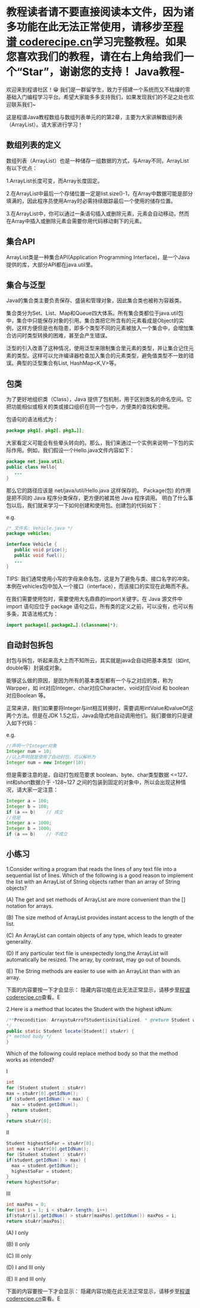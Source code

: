 <notice>教程读者请不要直接阅读本文件，因为诸多功能在此无法正常使用，请移步至[程谱 coderecipe.cn](https://coderecipe.cn/learn/1)学习完整教程。如果您喜欢我们的教程，请在右上角给我们一个“Star”，谢谢您的支持！</notice>
Java教程-
======

欢迎来到程谱社区！😁 我们是一群留学生，致力于搭建一个系统而又不枯燥的零基础入门编程学习平台。希望大家能多多支持我们，如果发现我们的不足之处也欢迎联系我们~

这是程谱Java教程数组与数组列表单元的的第2章，主要为大家讲解数组列表（ArrayList）。请大家进行学习！

数组列表的定义
----
数组列表（ArrayList）也是一种储存一组数据的方式，与Array不同，ArrayList有以下优点：

1.ArrayList长度可变，而Array长度固定。

2.在ArrayList中最后一个存储位置一定是list.size()-1，在Array中数据可能是部分填满的，因此程序员使用Array时必需持续跟踪最后一个使用的储存位置。

3.在ArrayList中，你可以通过一条语句插入或删除元素，元素会自动移动，然而在Array中插入或删除元素会需要你用代码移动剩下的元素。

集合API
-----
ArrayList类是一种集合API(Application Programming Interface)，是一个Java提供的库，大部分API都在java.util里。

集合与泛型
-----
Java的集合类主要负责保存、盛装和管理对象，因此集合类也被称为容器类。

集合类分为Set、List、Map和Queue四大体系。所有集合类都位于java.util包中，集合中只能保存对象的引用。集合类把它所含有的元素看成是Object的实例，这样方便但是也有隐患，即多个类型不同的元素被放入一个集合中，会增加集合访问时类型转换的困难，甚至会产生错误。

泛型的引入改善了这种情况，使用泛型来限制集合里元素的类型，并让集合记住元素的类型。这样可以允许编译器检查加入集合的元素类型，避免值类型不一致的错误。典型的泛型集合有List<T>, HashMap<K,V>等。

包类
-----
为了更好地组织类（Class），Java 提供了包机制，用于区别类名的命名空间。它把功能相似或相关的类或接口组织在同一个包中，方便类的查找和使用。

包语句的语法格式为：
```java
package pkg1[．pkg2[．pkg3…]];
```
大家看定义可能会有些晕头转向的。那么，我们来通过一个实例来说明一下包的实际作用。例如，我们假设一个Hello.java文件内容如下：
```java
package net.java.util;
public class Hello{
   ...
}
```
那么它的路径应该是 net/java/util/Hello.java 这样保存的。 Package(包) 的作用是把不同的 Java 程序分类保存，更方便的被其他 Java 程序调用。
明白了什么事包以后，我们就来学习一下如何创建和使用包。创建包的代码如下：

e.g.
```java
/* 文件名: Vehicle.java */
package vehicles;

interface Vehicle {
   public void price();
   public void fuel();
   ...
}
```
TIPS: 我们通常使用小写的字母来命名包，这是为了避免与类、接口名字的冲突。本例在vehicles包中加入一个接口（interface），而该接口的实现在此略而不表。

在我们需要使用包时，需要使用大名鼎鼎的import关键字。在 Java 源文件中 import 语句应位于 package 语句之后，所有类的定义之前，可以没有，也可以有多条，其语法格式为：

```java
import package1[.package2…].(classname|*);
```

自动封包拆包
-----
封包与拆包，听起来高大上而不知所云，其实就是java会自动把基本类型（如int, double等）封装成对象。

能够这么做的原因，是因为所有的基本类型都有一个与之对应的类，称为 Warpper，如 int对应Integer、char对应Character、void对应Void 和 boolean对应Boolean 等。

正常来讲，我们如果要将Integer与int相互转换时，需要调用intValue和valueOf这两个方法。但是在JDK 1.5之后，Java会隐式地自动调用他们。我们要做的只是键入如下代码：

e.g.
```java
//声明一个Integer对象
Integer num = 10;
//以上声明就是使用了自动封包，可以解析为
Integer num = new Integer(10);
```
但是需要注意的是，自动打包规范要求 boolean、byte、char类型数据 <=127、int和short数据介于 -128~127 之间的包装到固定的对象中，所以会出现这种情况，请大家一定注意：
```java
Integer a = 100;
Integer b = 100;
if (a == b)    // 成立
//但是
Integer a = 1000;
Integer b = 1000;
if (a == b)    // 不成立
```
小练习
-----
1.Consider writing a program that reads the lines of any text file into a sequential list of lines. Which of the following is a good reason to implement the list with an ArrayList of String objects rather than an array of String objects?

(A) The get and set methods of ArrayList are more convenient than the [] notation for arrays.

(B) The size method of ArrayList provides instant access to the length of the list.

(C) An ArrayList can contain objects of any type, which leads to greater generality.

(D) If any particular text file is unexpectedly long,the ArrayList will automatically be resized. The array, by contrast, may go out of bounds.

(E) The String methods are easier to use with an ArrayList than with an array.

下面的内容要按一下才会显示：
<cr type="hidden"><notice>隐藏内容功能在此无法正常显示，请移步至[程谱 coderecipe.cn](https://coderecipe.cn/learn/1)查看。</notice>E</cr>

2.Here is a method that locates the Student with the highest idNum:
```java
/**Precondition: ArraystuArrofStudentisinitialized. * @return Student with highest idNum
*/
public static Student locate(Student[] stuArr) {
/* method body */
}
```
Which of the following could replace method body so that the method works as intended?

I
```java
int
for (Student student : stuArr)
max = stuArr[0].getIdNum();
if (student.getIdNum() > max) {
  max = student.getIdNum();
  return student;
}
return stuArr[0];
```
II
```java
Student highestSoFar = stuArr[0];
int max = stuArr[0].getIdNum();
for (Student student : stuArr)
if(student.getIdNum() > max) {
  max = student.getIdNum();
  highestSoFar = student;
}
return highestSoFar;
```
III
```java
int maxPos = 0;
for(int i = 1; i < stuArr.length; i++)
if(stuArr[i].getIdNum() > stuArr[maxPos].getIdNum()) maxPos = i;
return stuArr[maxPos];
```
(A) I only

(B) II only

(C) III only

(D) I and III only

(E) II and III only

下面的内容要按一下才会显示：
<cr type="hidden"><notice>隐藏内容功能在此无法正常显示，请移步至[程谱 coderecipe.cn](https://coderecipe.cn/learn/1)查看。</notice>E</cr>
